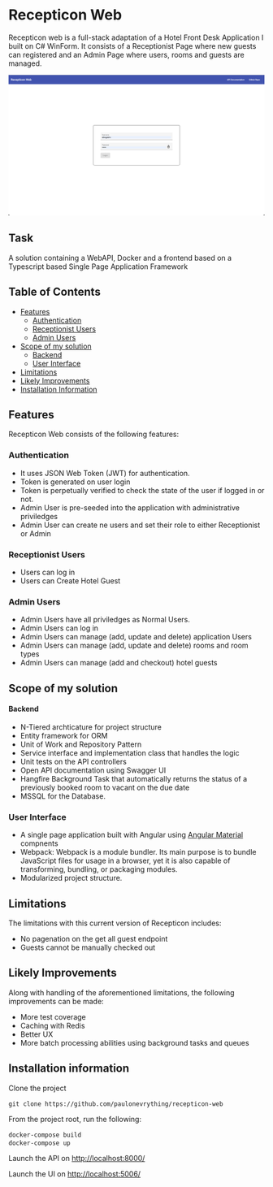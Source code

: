 
# Recepticon Web

Recepticon web is a full-stack adaptation of a Hotel Front Desk Application I built on C# WinForm. It consists of a Receptionist Page where new guests can registered and an Admin Page where users, rooms and guests are managed.

[![Recepticon Landing Page](https://github.com/paulonevrything/recepticon-web/raw/main/landing.png)](https://github.com/paulonevrything/recepticon-web/blob/main/landing.png)

## [](https://github.com/paulonevrything/recepticon-web#task)Task

A solution containing a WebAPI, Docker and a frontend based on a Typescript based Single Page Application Framework

## [](https://github.com/paulonevrything/recepticon-web#table-of-contents)Table of Contents

-   [Features](https://github.com/paulonevrything/recepticon-web#features)
    -   [Authentication](https://github.com/paulonevrything/recepticon-web#authentication)
    -   [Receptionist Users](https://github.com/paulonevrything/recepticon-web#receptionist-users)
    -   [Admin Users](https://github.com/paulonevrything/recepticon-web#admin-users)
-   [Scope of my solution](https://github.com/paulonevrything/recepticon-web#scope-of-my-solution)
    -   [Backend](https://github.com/paulonevrything/recepticon-web#backend)
    -   [User Interface](https://github.com/paulonevrything/recepticon-web#user-interface)
-   [Limitations](https://github.com/paulonevrything/recepticon-web#limitations)
-   [Likely Improvements](https://github.com/paulonevrything/recepticon-web#likely-improvements)
-   [Installation Information](https://github.com/paulonevrything/recepticon-web#installation-information)

## [](https://github.com/paulonevrything/recepticon-web#features)[](https://github.com/paulonevrything/recepticon-web#features)Features

Recepticon Web consists of the following features:

### [](https://github.com/paulonevrything/recepticon-web#authentication)[](https://github.com/paulonevrything/recepticon-web#authentication)Authentication

-   It uses JSON Web Token (JWT) for authentication.
-   Token is generated on user login
-   Token is perpetually verified to check the state of the user if logged in or not.
-   Admin User is pre-seeded into the application with administrative priviledges
-   Admin User can create ne users and set their role to either Receptionist or Admin

### [](https://github.com/paulonevrything/recepticon-web#receptionist-users)[](https://github.com/paulonevrything/recepticon-web#receptionist)Receptionist Users

-   Users can log in
-   Users can Create Hotel Guest

### [](https://github.com/paulonevrything/recepticon-web#admin-users)[](https://github.com/paulonevrything/recepticon-web#admin)Admin Users

-   Admin Users have all priviledges as Normal Users.
-   Admin Users can log in
-   Admin Users can manage (add, update and delete) application Users
-   Admin Users can manage (add, update and delete) rooms and room types
-   Admin Users can manage (add and checkout) hotel guests

## [](https://github.com/paulonevrything/recepticon-web#scope-of-my-solution)[](https://github.com/paulonevrything/recepticon-web#scope)Scope of my solution

#### [](https://github.com/paulonevrything/recepticon-web#backend)[](https://github.com/paulonevrything/recepticon-web#scope-backend)Backend

-   N-Tiered archticature for project structure
-   Entity framework for ORM
-   Unit of Work and Repository Pattern
-   Service interface and implementation class that handles the logic
-   Unit tests on the API controllers
-   Open API documentation using Swagger UI
-   Hangfire Background Task that automatically returns the status of a previously booked room to vacant on the due date
-   MSSQL for the Database.

### [](https://github.com/paulonevrything/recepticon-web#user-interface)[](https://github.com/paulonevrything/recepticon-web#scope-ui)User Interface

-   A single page application built with Angular using  [Angular Material](https://material.angular.io/)  compnents
-   Webpack: Webpack is a module bundler. Its main purpose is to bundle JavaScript files for usage in a browser, yet it is also capable of transforming, bundling, or packaging modules.
-   Modularized project structure.

## [](https://github.com/paulonevrything/recepticon-web#limitations)[](https://github.com/paulonevrything/recepticon-web#limitations)Limitations

The limitations with this current version of Recepticon includes:

-   No pagenation on the get all guest endpoint
-   Guests cannot be manually checked out

## [](https://github.com/paulonevrything/recepticon-web#likely-improvements)[](https://github.com/paulonevrything/recepticon-web#improvements)Likely Improvements

Along with handling of the aforementioned limitations, the following improvements can be made:

-   More test coverage
-   Caching with Redis
-   Better UX
-   More batch processing abilities using background tasks and queues

## [](https://github.com/paulonevrything/recepticon-web#installation-information)[](https://github.com/paulonevrything/recepticon-web#installation)Installation information

Clone the project
```
git clone https://github.com/paulonevrything/recepticon-web
```

From the project root, run the following:
```
docker-compose build
docker-compose up
```
Launch the API on [http://localhost:8000/](http://localhost:8000/)

Launch the UI on [http://localhost:5006/](http://localhost:5006/)